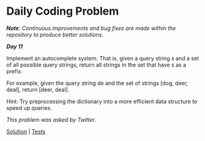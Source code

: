 # Daily Coding Problem

****Note***: Continuous improvements and bug fixes are made within the repository to produce better solutions.*

***Day 11***

Implement an autocomplete system. That is, given a query string s and a set of all possible query strings, return all strings in the set that have s as a prefix.

For example, given the query string de and the set of strings [dog, deer, deal], return [deer, deal].

Hint: Try preprocessing the dictionary into a more efficient data structure to speed up queries.

*This problem was asked by Twitter.*

[Solution](main.go) | [Tests](main_test.go)